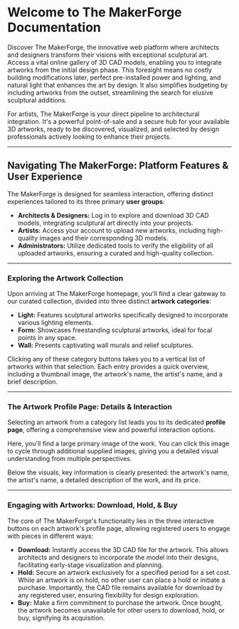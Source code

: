 # Welcome to The MakerForge Documentation

Discover The MakerForge, the innovative web platform where architects and designers transform their visions with exceptional sculptural art. Access a vital online gallery of 3D CAD models, enabling you to integrate artworks from the initial design phase. This foresight means no costly building modifications later, perfect pre-installed power and lighting, and natural light that enhances the art by design. It also simplifies budgeting by including artworks from the outset, streamlining the search for elusive sculptural additions.

For artists, The MakerForge is your direct pipeline to architectural integration. It's a powerful point-of-sale and a secure hub for your available 3D artworks, ready to be discovered, visualized, and selected by design professionals actively looking to enhance their projects.

---

## Navigating The MakerForge: Platform Features & User Experience

The MakerForge is designed for seamless interaction, offering distinct experiences tailored to its three primary **user groups**:

* **Architects & Designers:** Log in to explore and download 3D CAD models, integrating sculptural art directly into your projects.
* **Artists:** Access your account to upload new artworks, including high-quality images and their corresponding 3D models.
* **Administrators:** Utilize dedicated tools to verify the eligibility of all uploaded artworks, ensuring a curated and high-quality collection.

---

### Exploring the Artwork Collection

Upon arriving at The MakerForge homepage, you'll find a clear gateway to our curated collection, divided into three distinct **artwork categories**:

* **Light:** Features sculptural artworks specifically designed to incorporate various lighting elements.
* **Form:** Showcases freestanding sculptural artworks, ideal for focal points in any space.
* **Wall:** Presents captivating wall murals and relief sculptures.

Clicking any of these category buttons takes you to a vertical list of artworks within that selection. Each entry provides a quick overview, including a thumbnail image, the artwork's name, the artist's name, and a brief description.

---

### The Artwork Profile Page: Details & Interaction

Selecting an artwork from a category list leads you to its dedicated **profile page**, offering a comprehensive view and powerful interaction options.

Here, you'll find a large primary image of the work. You can click this image to cycle through additional supplied images, giving you a detailed visual understanding from multiple perspectives.

Below the visuals, key information is clearly presented: the artwork's name, the artist's name, a detailed description of the work, and its price.

---

### Engaging with Artworks: Download, Hold, & Buy

The core of The MakerForge's functionality lies in the three interactive buttons on each artwork's profile page, allowing registered users to engage with pieces in different ways:

* **Download:** Instantly access the 3D CAD file for the artwork. This allows architects and designers to incorporate the model into their designs, facilitating early-stage visualization and planning.
* **Hold:** Secure an artwork exclusively for a specified period for a set cost. While an artwork is on hold, no other user can place a hold or initiate a purchase. Importantly, the CAD file remains available for download by any registered user, ensuring flexibility for design exploration.
* **Buy:** Make a firm commitment to purchase the artwork. Once bought, the artwork becomes unavailable for other users to download, hold, or buy, signifying its acquisition.